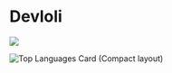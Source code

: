 <h1>Devloli</h1>

<a href="https://discordapp.com/users/800422993897586718" target="_blank"> <img src="https://discord.c99.nl/widget/theme-4/800422993897586718.png"/></a>

![Top Languages Card (Compact layout)](https://github-readme-stats.vercel.app/api/top-langs/?username=meru-golang&layout=compact)
